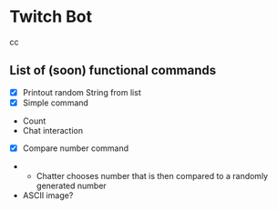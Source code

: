 # Twitch Bot<br>
cc
## List of (soon) functional commands
- [x] Printout random String from list
- [x] Simple command
- Count
- Chat interaction
- [x] Compare number command
- - Chatter chooses number that is then compared to a randomly generated number
- ASCII image?